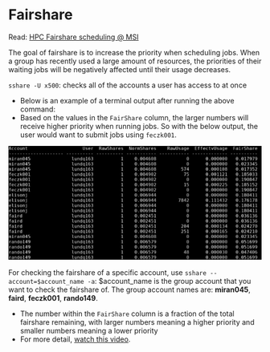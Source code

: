 # Fairshare

Read: [HPC Fairshare scheduling @ MSI](https://www.msi.umn.edu/content/hpc)

The goal of fairshare is to increase the priority when scheduling jobs. When a group has recently used a large amount of resources, the priorities of their waiting jobs will be negatively affected until their usage decreases.

`sshare -U x500`: checks all of the accounts a user has access to at once

   * Below is an example of a terminal output after running the above command:
   * Based on the values in the `FairShare` column, the larger numbers will receive higher priority when running jobs. So with the below output, the user would want to submit jobs using `feczk001`.

![fairshare usage example](img/fairshare-example.jpeg)

For checking the fairshare of a specific account, use `sshare --account=$account_name -a`: $account_name is the group account that you want to check the fairshare of. The group account names are: **miran045**, **faird**, **feczk001**, **rando149**. 

* The number within the `FairShare` column is a fraction of the total fairshare remaining, with larger numbers meaning a higher priority and smaller numbers meaning a lower priority 
* For more detail, [watch this video](https://www.youtube.com/watch?v=uKeMHDo1BkM).
